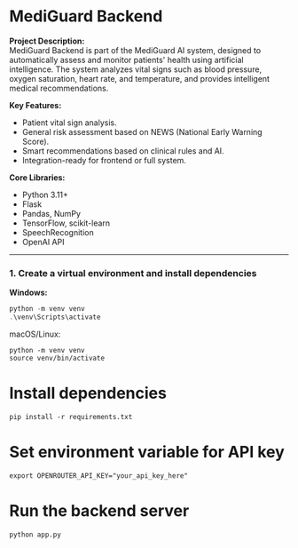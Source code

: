 # MediGuard Backend

**Project Description:**  
MediGuard Backend is part of the MediGuard AI system, designed to automatically assess and monitor patients' health using artificial intelligence. The system analyzes vital signs such as blood pressure, oxygen saturation, heart rate, and temperature, and provides intelligent medical recommendations.

**Key Features:**  
- Patient vital sign analysis.  
- General risk assessment based on NEWS (National Early Warning Score).  
- Smart recommendations based on clinical rules and AI.  
- Integration-ready for frontend or full system.

**Core Libraries:**  
- Python 3.11+  
- Flask  
- Pandas, NumPy  
- TensorFlow, scikit-learn  
- SpeechRecognition  
- OpenAI API

---

### 1. Create a virtual environment and install dependencies
**Windows:**
```powershell
python -m venv venv
.\venv\Scripts\activate

```
macOS/Linux:
```
python -m venv venv
source venv/bin/activate
```
# Install dependencies
```
pip install -r requirements.txt
```
# Set environment variable for API key
```
export OPENROUTER_API_KEY="your_api_key_here"
```
# Run the backend server
```
python app.py

